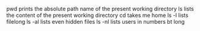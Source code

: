pwd prints the absolute path name of the present working directory
ls lists the content of the present working directory
cd takes me home
ls -l lists filelong
ls -al lists even hidden files
ls -nl lists users in numbers bt long
